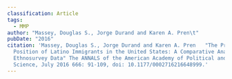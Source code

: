 ```yaml
---
classification: Article
tags:
  - MMP
author: "Massey, Douglas S., Jorge Durand and Karen A. Pren\t"
pubDate: "2016"
citation: 'Massey, Douglas S., Jorge Durand and Karen A. Pren	"The Precarious
  Position of Latino Immigrants in the United States: A Comparative Analysis of
  Ethnosurvey Data" The ANNALS of the American Academy of Political and Social
  Science, July 2016 666: 91-109, doi: 10.1177/0002716216648999.'
---
```

